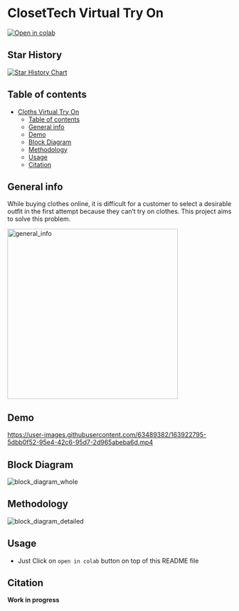 # ClosetTech Virtual Try On
[![Open in colab](https://colab.research.google.com/assets/colab-badge.svg)](https://colab.research.google.com/github/SwayamInSync/clothes-virtual-try-on/blob/main/setup_gradio.ipynb)


## Star History
[![Star History Chart](https://api.star-history.com/svg?repos=SwayamInSync/clothes-virtual-try-on&type=Date)](https://star-history.com/#SwayamInSync/clothes-virtual-try-on&Date)

## Table of contents
- [Cloths Virtual Try On](#cloths-virtual-try-on)
  - [Table of contents](#table-of-contents)
  - [General info](#general-info)
  - [Demo](#demo)
  - [Block Diagram](#block-diagram)
  - [Methodology](#methodology)
  - [Usage](#usage)
  - [Citation](#citation)

## General info

While buying clothes online, it is difficult for a customer to select a desirable outfit in the first attempt because they can’t try on clothes. This project aims to solve this problem.

<img width="383" alt="general_info" src="https://user-images.githubusercontent.com/63489382/163923011-c2898812-2491-4ec2-beb7-dcaaaf680e4f.png">


## Demo

https://user-images.githubusercontent.com/63489382/163922795-5dbb0f52-95e4-42c6-95d7-2d965abeba6d.mp4



## Block Diagram
![block_diagram_whole](https://user-images.githubusercontent.com/63489382/163922947-c1677f79-ad6f-4550-affc-7d4e80f0d247.png)


## Methodology
![block_diagram_detailed](https://user-images.githubusercontent.com/63489382/163922991-86d148c2-1a97-48a5-b4ec-d8c16819374a.png)


## Usage
- Just Click on `open in colab` button on top of this README file


## Citation
**Work in progress**
